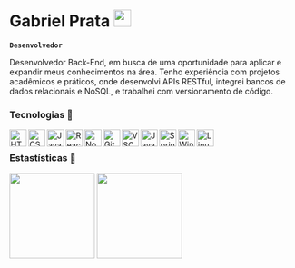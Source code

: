 #  Gabriel Prata </a><img src="https://media.giphy.com/media/WUlplcMpOCEmTGBtBW/giphy.gif" width="30"> 

**`Desenvolvedor`**

Desenvolvedor Back-End, em busca de uma oportunidade para aplicar e expandir meus conhecimentos na área. Tenho experiência com projetos acadêmicos e práticos, onde desenvolvi APIs RESTful, integrei bancos de dados relacionais e NoSQL, e trabalhei com versionamento de código.  


### Tecnologias 🔧



<img 
    align="left"
    alt="HTML"
    title="HTML"
    width="30px"
    style="paddig-right: 10px;"
    src="https://cdn.jsdelivr.net/gh/devicons/devicon@latest/icons/html5/html5-original.svg"
/>

<img 
  align="left"
    alt="CSS"
    title="CSS"
    width="30px"
    style="paddig-right: 10px;"
  src="https://cdn.jsdelivr.net/gh/devicons/devicon@latest/icons/css3/css3-original.svg" 
/>


<img 
    align="left"
    alt="JavaScript"
    title="JavaScript"
    width="30px"
    style="paddig-right: 10px;"
  src="https://cdn.jsdelivr.net/gh/devicons/devicon@latest/icons/javascript/javascript-original.svg" 
/>

     
<img 
    align="left"
    alt="React"
    title="React"
    width="30px"
    style="paddig-right: 10px;"
  src="https://cdn.jsdelivr.net/gh/devicons/devicon@latest/icons/react/react-original.svg" 
/>

<img 
  align="left"
    alt="Node"
    title="Node"
    width="30px"
    style="paddig-right: 10px;"
  src="https://cdn.jsdelivr.net/gh/devicons/devicon@latest/icons/nodejs/nodejs-original-wordmark.svg" 
/>


<img 
  align="left"
    alt="Git"
    title="Git"
    width="30px"
    style="paddig-right: 10px;"
  src="https://cdn.jsdelivr.net/gh/devicons/devicon@latest/icons/github/github-original.svg" 
  />

  
  <img 
   align="left"
    alt="VSCODE"
    title="VSCODE"
    width="30px"
    style="paddig-right: 10px;"
  src="https://cdn.jsdelivr.net/gh/devicons/devicon@latest/icons/vscode/vscode-original.svg" 
  />
          
          
<img 
align="left"
    alt="Java"
    title="Java"
    width="30px"
    style="paddig-right: 10px;"
  src="https://cdn.jsdelivr.net/gh/devicons/devicon@latest/icons/java/java-original-wordmark.svg"
   />

   
  <img 
  align="left"
    alt="Spring"
    title="Spring"
    width="30px"
    style="paddig-right: 10px;"
    src="https://cdn.jsdelivr.net/gh/devicons/devicon@latest/icons/spring/spring-original-wordmark.svg" 
  />

  
  <img 
  align="left"
    alt="Windows"
    title="Windows"
    width="30px"
    style="paddig-right: 10px;"
  src="https://cdn.jsdelivr.net/gh/devicons/devicon@latest/icons/windows11/windows11-original.svg" 
  />

  
 <img 
 align="left"
    alt="Linux"
    title="Linux"
    width="30px"
    style="paddig-right: 10px;"
  src="https://cdn.jsdelivr.net/gh/devicons/devicon@latest/icons/linux/linux-original.svg" 
 />
          
          
          

<br/>    

### Estastísticas 🔧


<div align="left">
  <img height="150em" src="https://github-readme-stats.vercel.app/api?username=GabrielPraata&show_icons=true&theme=dark&include_all_commits=true"/>
  <img height="150em" src="https://github-readme-stats.vercel.app/api/top-langs/?username=GabrielPraata&theme=dark&layout=compact"/>
</div>


               
          
          


